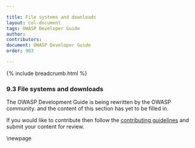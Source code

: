 ```yaml
---

title: File systems and downloads
layout: col-document
tags: OWASP Developer Guide
author:
contributors:
document: OWASP Developer Guide
order: 903

---
```


{% include breadcrumb.html %}
### 9.3 File systems and downloads

The OWASP Development Guide is being rewritten by the OWASP community.
and the content of this section has yet to be filled in.

If you would like to contribute then follow the 
[contributing guidelines](https://github.com/OWASP/www-project-developer-guide/blob/main/CONTRIBUTING.md)
and submit your content for review.

\newpage
